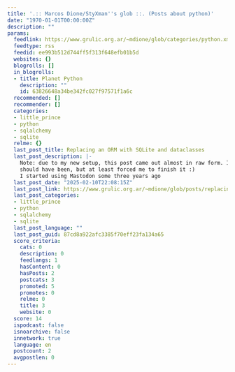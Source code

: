 ```yaml
---
title: '.:: Marcos Dione/StyXman''s glob ::. (Posts about python)'
date: "1970-01-01T00:00:00Z"
description: ""
params:
  feedlink: https://www.grulic.org.ar/~mdione/glob/categories/python.xml
  feedtype: rss
  feedid: ee993b512d744ff5f313f648efb01b5d
  websites: {}
  blogrolls: []
  in_blogrolls:
  - title: Planet Python
    description: ""
    id: 63826648a34be342fc027f97571f1a6c
  recommended: []
  recommender: []
  categories:
  - little_prince
  - python
  - sqlalchemy
  - sqlite
  relme: {}
  last_post_title: Replacing an ORM with SQLite and dataclasses
  last_post_description: |-
    Note: due to my new setup, this post came out almost in raw form. It is now heavily edited as it
    should have been, but at least forced me to finish it :)
    I started using Mastodon some three years ago
  last_post_date: "2025-02-10T22:08:15Z"
  last_post_link: https://www.grulic.org.ar/~mdione/glob/posts/replacing-an-orm-with-sqlite-and-dataclasses/
  last_post_categories:
  - little_prince
  - python
  - sqlalchemy
  - sqlite
  last_post_language: ""
  last_post_guid: 87cd8a922afc3385f70eff23fa134a65
  score_criteria:
    cats: 0
    description: 0
    feedlangs: 1
    hasContent: 0
    hasPosts: 2
    postcats: 3
    promoted: 5
    promotes: 0
    relme: 0
    title: 3
    website: 0
  score: 14
  ispodcast: false
  isnoarchive: false
  innetwork: true
  language: en
  postcount: 2
  avgpostlen: 0
---
```

